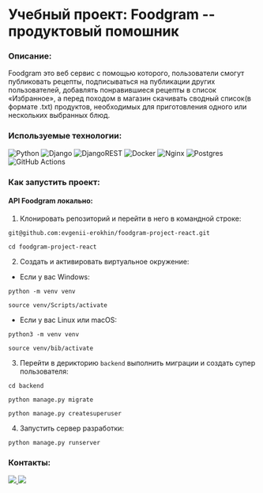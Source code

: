 # Учебный проект: Foodgram -- продуктовый помошник
### Описание:
Foodgram это веб сервис с помощью которого, пользователи смогут публиковать рецепты, подписываться на публикации других пользователей, добавлять понравившиеся рецепты в список «Избранное», а перед походом в магазин скачивать сводный список(в формате .txt) продуктов, необходимых для приготовления одного или нескольких выбранных блюд.
### Используемые технологии:
![Python](https://img.shields.io/badge/python-3670A0?style=for-the-badge&logo=python&logoColor=ffdd54)
![Django](https://img.shields.io/badge/django-%23092E20.svg?style=for-the-badge&logo=django&logoColor=white)
![DjangoREST](https://img.shields.io/badge/DJANGO-REST-ff1709?style=for-the-badge&logo=django&logoColor=white&color=ff1709&labelColor=gray)
![Docker](https://img.shields.io/badge/docker-%230db7ed.svg?style=for-the-badge&logo=docker&logoColor=white)
![Nginx](https://img.shields.io/badge/nginx-%23009639.svg?style=for-the-badge&logo=nginx&logoColor=white)
![Postgres](https://img.shields.io/badge/postgres-%23316192.svg?style=for-the-badge&logo=postgresql&logoColor=white)
![GitHub Actions](https://img.shields.io/badge/github%20actions-%232671E5.svg?style=for-the-badge&logo=githubactions&logoColor=white)
### Как запустить проект:
#### API Foodgram локально:
1. Клонировать репозиторий и перейти в него в командной строке:
```
git@github.com:evgenii-erokhin/foodgram-project-react.git
```
```
cd foodgram-project-react
```
2. Cоздать и активировать виртуальное окружение:

* Если у вас Windows:
```
python -m venv venv
```
```
source venv/Scripts/activate
```
* Если у вас Linux или macOS:
```
python3 -m venv venv
```
```
source venv/bib/activate
```
3. Перейти в дерикторию `backend` выполнить миграции и создать супер пользователя:
```
cd backend
```
```
python manage.py migrate
```
```
python manage.py createsuperuser
```
4. Запустить сервер разработки:
```
python manage.py runserver
```
### Контакты:
<a href="https://t.me/juandart" target="_blank">
<img src=https://img.shields.io/badge/Telegram-2CA5E0?style=for-the-badge&logo=telegram&logoColor=white />
</a>
<a href="mailto:evgeniierokhin@proton.me?">
<img src=https://img.shields.io/badge/ProtonMail-8B89CC?style=for-the-badge&logo=protonmail&logoColor=white />
</a>


